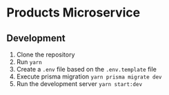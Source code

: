 # Products Microservice

## Development

1. Clone the repository
2. Run `yarn`
3. Create a `.env` file based on the `.env.template` file
4. Execute prisma migration `yarn prisma migrate dev`
5. Run the development server `yarn start:dev`
